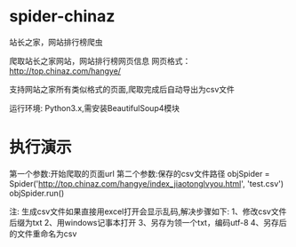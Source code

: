 # spider-chinaz
站长之家，网站排行榜爬虫

爬取站长之家网站，网站排行榜网页信息
网页格式：http://top.chinaz.com/hangye/

支持网站之家所有类似格式的页面,爬取完成后自动导出为csv文件

运行环境:
Python3.x,需安装BeautifulSoup4模块

# 执行演示

第一个参数:开始爬取的页面url
第二个参数:保存的csv文件路径
objSpider = Spider('http://top.chinaz.com/hangye/index_jiaotonglvyou.html', 'test.csv')
objSpider.run()


注:
生成csv文件如果直接用excel打开会显示乱码,解决步骤如下:
1、修改csv文件后缀为txt
2、用windows记事本打开
3、另存为领一个txt，编码utf-8
4、另存后的文件重命名为csv
